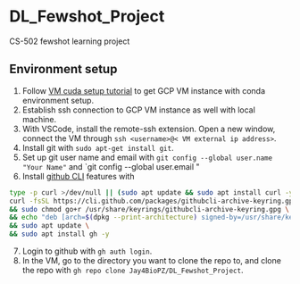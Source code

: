 # DL_Fewshot_Project

CS-502 fewshot learning project

## Environment setup

1. Follow [VM cuda setup tutorial](https://docs.google.com/document/d/1VOyCTOin7JZadlxLMJ457mo7ihypHYT3U2IA83Ba5VY/edit) to get GCP VM instance with conda environment setup.
2. Establish ssh connection to GCP VM instance as well with local machine.
3. With VSCode, install the remote-ssh extension. Open a new window, connect the VM through `ssh <username>@< VM external ip address>`.
4. Install git with `sudo apt-get install git`.
5. Set up git user name and email with `git config --global user.name "Your Name"` and `git config --global user.email "
6. Install [github CLI](https://github.com/cli/cli/blob/trunk/docs/install_linux.md) features with

```bash
type -p curl >/dev/null || (sudo apt update && sudo apt install curl -y)
curl -fsSL https://cli.github.com/packages/githubcli-archive-keyring.gpg | sudo dd of=/usr/share/keyrings/githubcli-archive-keyring.gpg \
&& sudo chmod go+r /usr/share/keyrings/githubcli-archive-keyring.gpg \
&& echo "deb [arch=$(dpkg --print-architecture) signed-by=/usr/share/keyrings/githubcli-archive-keyring.gpg] https://cli.github.com/packages stable main" | sudo tee /etc/apt/sources.list.d/github-cli.list > /dev/null \
&& sudo apt update \
&& sudo apt install gh -y
```

7. Login to github with `gh auth login`.
8. In the VM, go to the directory you want to clone the repo to, and clone the repo with `gh repo clone Jay4BioPZ/DL_Fewshot_Project`.